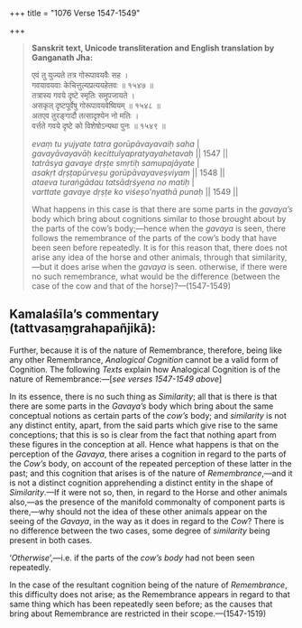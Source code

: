 +++
title = "1076 Verse 1547-1549"

+++
> **Sanskrit text, Unicode transliteration and English translation by Ganganath Jha:** 
>
> एवं तु युज्यते तत्र गोरूपावयवैः सह ।  
> गवयावयवाः केचित्तुल्यप्रत्ययहेतवः ॥ १५४७ ॥  
> तत्रास्य गवये दृष्टे स्मृतिः समुपजायते ।  
> असकृत् दृष्टपूर्वेषु गोरूपावयवेष्वियम् ॥ १५४८ ॥  
> अतएव तुरङ्गादौ तत्सादृश्येन नो मतिः ।  
> वर्त्तते गवये दृष्टे को विशेषोऽन्यथा पुनः ॥ १५४९ ॥ 
>
> *evaṃ tu yujyate tatra gorūpāvayavaiḥ saha* \|  
> *gavayāvayavāḥ kecittulyapratyayahetavaḥ* \|\| 1547 \|\|  
> *tatrāsya gavaye dṛṣṭe smṛtiḥ samupajāyate* \|  
> *asakṛt dṛṣṭapūrveṣu gorūpāvayaveṣviyam* \|\| 1548 \|\|  
> *ataeva turaṅgādau tatsādṛśyena no matiḥ* \|  
> *varttate gavaye dṛṣṭe ko viśeṣo'nyathā punaḥ* \|\| 1549 \|\| 
>
> What happens in this case is that there are some parts in the *gavaya’s* body which bring about cognitions similar to those brought about by the parts of the cow’s body;—hence when the *gavaya* is seen, there follows the remembrance of the parts of the cow’s body that have been seen before repeatedly. It is for this reason that, there does not arise any idea of the horse and other animals, through that similarity,—but it does arise when the *gavaya* is seen. otherwise, if there were no such remembrance, what would be the difference (between the case of the cow and that of the horse)?—(1547-1549)



## Kamalaśīla’s commentary (tattvasaṃgrahapañjikā):

Further, because it is of the nature of Remembrance, therefore, being like any other Remembrance, *Analogical Cognition* cannot be a valid form of Cognition. The following *Texts* explain how Analogical Cognition is of the nature of Remembrance:—[*see verses 1547-1549 above*]

In its essence, there is no such thing as *Similarity*; all that is there is that there are some parts in the *Gavaya’s* body which bring about the same conceptual notions as certain parts of the *cow’s* body; and *similarity* is not any distinct entity, apart, from the said parts which give rise to the same conceptions; that this is so is clear from the fact that nothing apart from these figures in the conception at all. Hence what happens is that on the perception of the *Gavaya*, there arises a cognition in regard to the parts of the *Cow’s* body, on account of the repeated perception of these latter in the past; and this cognition that arises is of the nature of *Remembrance*,—and it is not a distinct cognition apprehending a distinct entity in the shape of *Similarity*.—If it were not so, then, in regard to the Horse and other animals also,—as the presence of the manifold commonalty of component parts is there,—why should not the idea of these other animals appear on the seeing of the *Gavaya*, in the way as it does in regard to the *Cow*? There is no difference between the two cases, some degree of *similarity* being present in both cases.

‘*Otherwise*’,—i.e. if the parts of the *cow’s body* had not been seen repeatedly.

In the case of the resultant cognition being of the nature of *Remembrance*, this difficulty does not arise; as the Remembrance appears in regard to that same thing which has been repeatedly seen before; as the causes that bring about Remembrance are restricted in their scope.—(1547-1519)


